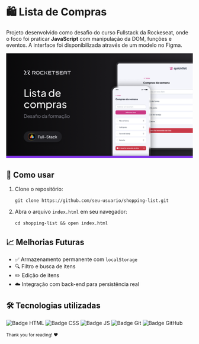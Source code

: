   <h1>🛍️ Lista de Compras</h1>

  <p>
    Projeto desenvolvido como desafio do curso Fullstack da Rockeseat, onde o foco foi praticar 
    <strong>JavaScript</strong> com manipulação da DOM, funções e eventos.
    A interface foi disponibilizada através de um modelo no Figma.
  </p>

  <img src="./assets/Thumbnail.png">
  <h2>🚀 Como usar</h2>
  <ol>
    <li>Clone o repositório:</li>
    <pre><code>git clone https://github.com/seu-usuario/shopping-list.git</pre></code>
    <li>Abra o arquivo <code>index.html</code> em seu navegador:</li>
    <pre><code>cd shopping-list && open index.html</code></pre>
  </ol>

  <h2>📈 Melhorias Futuras</h2>
  <ul>
    <li>✅ Armazenamento permanente com <code>localStorage</code></li>
    <li>🔍 Filtro e busca de itens</li>
    <li>✏️ Edição de itens</li>
    <li>☁️ Integração com back-end para persistência real</li>
  </ul>
  <h2>🛠️ Tecnologias utilizadas</h2>
  <p>
    <img src="https://img.shields.io/badge/HTML5-E34F26?style=for-the-badge&logo=html5&logoColor=white" alt="Badge HTML" />
    <img src="https://img.shields.io/badge/CSS3-1572B6?style=for-the-badge&logo=css3&logoColor=white" alt="Badge CSS" />
    <img src="https://img.shields.io/badge/JavaScript-F7DF1E?style=for-the-badge&logo=javascript&logoColor=black" alt="Badge JS" />
    <img src="https://img.shields.io/badge/Git-F05032?style=for-the-badge&logo=git&logoColor=white" alt="Badge Git" />
    <img src="https://img.shields.io/badge/GitHub-181717?style=for-the-badge&logo=github&logoColor=white" alt="Badge GitHub" />
  </p>

  <p><small>Thank you for reading! ❤️</small></p>
